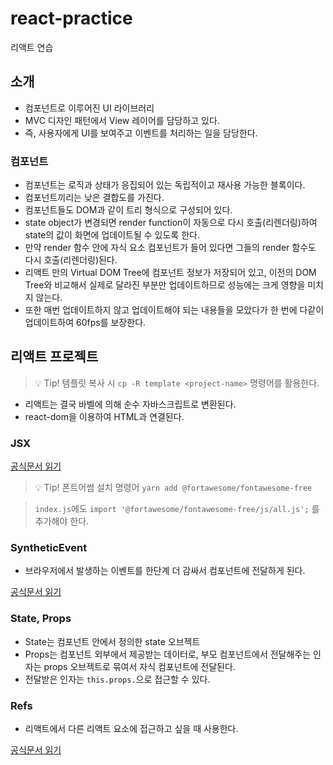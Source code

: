 # react-practice

리액트 연습

## 소개

- 컴포넌트로 이루어진 UI 라이브러리
- MVC 디자인 패턴에서 View 레이어를 담당하고 있다.
- 즉, 사용자에게 UI를 보여주고 이벤트를 처리하는 일을 담당한다.

### 컴포넌트

- 컴포넌트는 로직과 상태가 응집되어 있는 독립적이고 재사용 가능한 블록이다.
- 컴포넌트끼리는 낮은 결합도를 가진다.
- 컴포넌트들도 DOM과 같이 트리 형식으로 구성되어 있다.
- state object가 변경되면 render function이 자동으로 다시 호출(리렌더링)하여 state의 값이 화면에 업데이트될 수 있도록 한다.
- 만약 render 함수 안에 자식 요소 컴포넌트가 들어 있다면 그들의 render 함수도 다시 호출(리렌더링)된다.
- 리액트 만의 Virtual DOM Tree에 컴포넌트 정보가 저장되어 있고, 이전의 DOM Tree와 비교해서 실제로 달라진 부분만 업데이트하므로 성능에는 크게 영향을 미치지 않는다.
- 또한 매번 업데이트하지 않고 업데이트해야 되는 내용들을 모았다가 한 번에 다같이 업데이트하여 60fps를 보장한다.

## 리액트 프로젝트

> 💡 Tip! 템플릿 복사 시 `cp -R template <project-name>` 명령어를 활용한다.

- 리액트는 결국 바벨에 의해 순수 자바스크립트로 변환된다.
- react-dom을 이용하여 HTML과 연결된다.

### JSX

[공식문서 읽기](https://reactjs.org/docs/jsx-in-depth.html)

> 💡 Tip! 폰트어썸 설치 명령어 `yarn add @fortawesome/fontawesome-free`

> `index.js`에도 `import '@fortawesome/fontawesome-free/js/all.js';` 를 추가해야 한다.

### SyntheticEvent

- 브라우저에서 발생하는 이벤트를 한단계 더 감싸서 컴포넌트에 전달하게 된다.

[공식문서 읽기](https://reactjs.org/docs/events.html)

### State, Props

- State는 컴포넌트 안에서 정의한 state 오브젝트
- Props는 컴포넌트 외부에서 제공받는 데이터로, 부모 컴포넌트에서 전달해주는 인자는 props 오브젝트로 묶여서 자식 컴포넌트에 전달된다.
- 전달받은 인자는 `this.props.`으로 접근할 수 있다.

### Refs

- 리액트에서 다른 리액트 요소에 접근하고 싶을 때 사용한다.

[공식문서 읽기](https://reactjs.org/docs/refs-and-the-dom.html)
